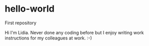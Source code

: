 # hello-world
First repository

Hi I'm Lidia. Never done any coding before but I enjoy writing work instructions for my colleagues at work. :-)
